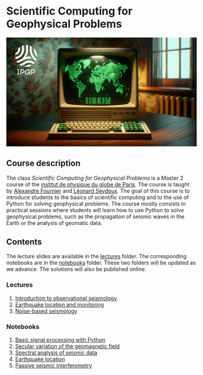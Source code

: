 # Scientific Computing for Geophysical Problems

<img src="illustration.png" />

## Course description

The class _Scientific Computing for Geophysical Problems_ is a Master 2 course of the [institut de physique du globe de Paris](http://www.ipgp.fr/). The course is taught by [Alexandre Fournier](http://www.ipgp.fr/~fournier) and [Léonard Seydoux](https://sites.google.com/view/leonard-seydoux/accueil). The goal of this course is to introduce students to the basics of scientific computing and to the use of Python for solving geophysical problems. The course mostly consists in practical sessions where students will learn how to use Python to solve geophysical problems, such as the propagation of seismic waves in the Earth or the analysis of geomatic data.

## Contents

The lecture slides are available in the [lectures](lectures/) folder. The corresponding notebooks are in the [notebooks](notebooks/) folder. These two folders will be updated as we advance. The solutions will also be published online. 

### Lectures

1. [Introduction to observational seismology](lectures/lecture_1.pdf)
2. [Earthquake location and monitoring](lectures/lecture_2.pdf)
3. [Noise-based seismology](lectures/lecture_3.pdf)

### Notebooks

1. [Basic signal processing with Python](notebooks/1_signal_processing)
2. [Secular variation of the geomagnetic field](notebooks/2_secular_variation)
3. [Spectral analysis of seismic data](notebooks/3_spectral_analysis)
4. [Earthquake location](notebooks/4_earthquake_location)
5. [Passive seismic interferometry](notebooks/5_passive_seismic_interferometry)

